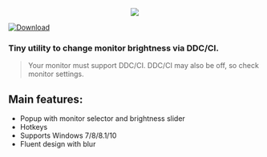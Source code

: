 <p align="center"><img src="https://raw.githubusercontent.com/nik9play/tinyBrightness/master/presentation.gif" /></p>

[![Download](https://img.shields.io/github/downloads/nik9play/tinyBrightness/latest/total?style=flat-square)](https://github.com/nik9play/tinyBrightness/releases) 

### Tiny utility to change monitor brightness via DDC/CI.
> Your monitor must support DDC/CI. DDC/CI may also be off, so check monitor settings.
## Main features:
* Popup with monitor selector and brightness slider
* Hotkeys
* Supports Windows 7/8/8.1/10
* Fluent design with blur
